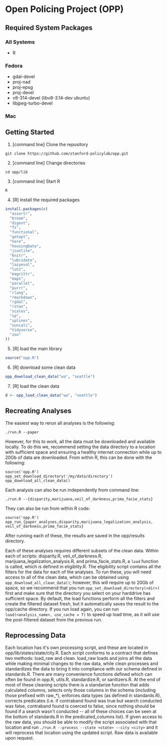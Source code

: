 # Open Policing Project (OPP)

## Required System Packages

### All Systems
* R

### Fedora
* gdal-devel
* proj-nad
* proj-epsg
* proj-devel
* v8-314-devel (libv8-3.14-dev ubuntu)
* libjpeg-turbo-devel

### Mac

## Getting Started
1. [command line] Clone the repository
```
git clone https://github.com/stanford-policylab/opp.git
```
2. [command line] Change directories
```
cd opp/lib
```
3. [command line] Start R
```
R
```
4. [R] install the required packages
```R
install.packages(c(
  "assertr",
  "broom",
  "digest",
  "fs",
  "functional",
  "getopt",
  "here",
  "housingData",
  "jsonlite",
  "knitr",
  "lubridate",
  "lazyeval",
  "lutz",
  "magrittr",
  "maps",
  "parallel",
  "purrr",
  "rlang",
  "rmarkdown",
  "rgdal",
  "rstan",
  "scales",
  "sp",
  "splines",
  "suncalc",
  "tidyverse",
  "zoo"
))
```
5. [R] load the main library
```R
source("opp.R")
```
6. [R] download some clean data
```R
opp_download_clean_data("wa", "seattle")
```
7. [R] load the clean data
```R
d <- opp_load_clean_data("wa", "seattle")
```

## Recreating Analyses

The easiest way to rerun all analyses is the following:
```
./run.R --paper
```
However, for this to work, all the data must be downloaded and available
locally. To do this we, recommend setting the data directory to a location with
sufficient space and ensuring a healthy internet connection while up to 20Gb
of data are downloaded. From within R, this can be done with the following:
```
source('opp.R')
opp_set_download_directory('/my/data/directory')
opp_download_all_clean_data()
```

Each analysis can also be run independently from command line:
```
./run.R --{disparity,marijuana,veil_of_darkness,prima_facie_stats}
```
They can also be run from within R code:
```
source('opp.R')
opp_run_{paper_analyses,disparity,marijuana_legalization_analysis, veil_of_darkness,prima_facie_stats}
```
After running each of these, the results are saved in the opp/results directory.

Each of these analyses requires different subsets of the clean data. Within
each of scripts: disparity.R, veil_of_darkness.R,
marijuana_legalization_analysis.R, and prima_facie_stats.R, a `load` function
is called, which is defined in eligiblity.R. The eligibility script contains
all the filters for the data for each of the analyses. To run these, you will
need access to all of the clean data, which can be obtained using
`opp_download_all_clean_data()`; however, this will require up to 20Gb of
space, so we recommend that you run `opp_set_download_directory(<dir>)` first
and make sure that the directory you select on your harddrive has sufficient
space. By default, the load functions perform all the filters and create the
filtered dataset fresh, but it automatically saves the result to the opp/cache
directory. If you run load again, you can run `load(<analysis_name>, use_cache
= T)` to speed up load time, as it will use the post-filtered dataset from the
previous run.

## Reprocessing Data
Each location has it's own processing script, and these are located in
opp/lib/states/state/city.R. Each script conforms to a contract that
defines two methods: load_raw and clean. load_raw loads and joins all the data
while making minimal changes to the raw data, while clean processes and
standardizes the data to bring it into compliance with our schema defined in
standards.R. There are many convenience functions defined which can often be
found in opp.R, utils.R, standardize.R, or sanitizers.R. At the end of most of
these cleaning scripts there is a standarize function that adds calculated
columns, selects only those columns in the schema (including those prefixed
with raw_*), enforces data types (as defined in standards.R), corrects
predicates (i.e. if contraband found was true but search conducted was false,
contraband found is coerced to false, since nothing should be found if a search
wasn't conducted -- all of these choices can be seen at the bottom of
standards.R in the predicated_columns list). If given access to the raw data,
you should be able to modify the script associated with that location and run
`./run.R --process --state <state> --city <city>` and it will reprocess that
location using the updated script. Raw data is available upon request.
